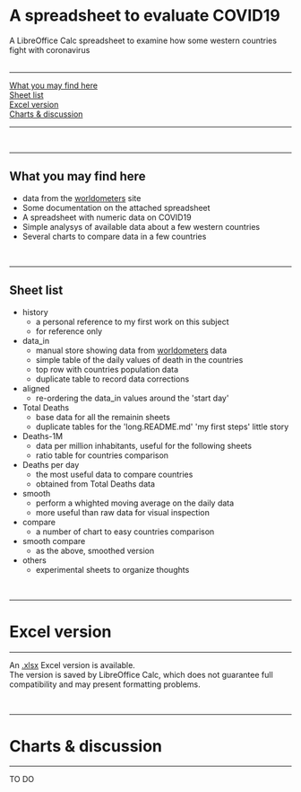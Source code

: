 # A spreadsheet to evaluate COVID19

A LibreOffice Calc spreadsheet to examine how some western countries fight with coronavirus  
<br />  

----

[What you may find here](https://github.com/fpirri/covid19/blob/master/spreadsheet.README.md#what-you-may-find-here)  
[Sheet list](https://github.com/fpirri/covid19/blob/master/spreadsheet.README.md#sheet-list)  
[Excel version](https://github.com/fpirri/covid19/blob/master/spreadsheet.README.md#excel-version)  
[Charts & discussion](https://github.com/fpirri/covid19/blob/master/spreadsheet.README.md#charts--discussion)  
  
----
   
<br />

----  

What you may find here
----  

* data from the [worldometers](https://www.worldometers.info/coronavirus/#countries) site
* Some documentation on the attached spreadsheet
* A spreadsheet with numeric data on COVID19
* Simple analysys of available data about a few western countries
* Several charts to compare data in a few countries
 <br />

----

Sheet list
----  

* history
    * a personal reference to my first work on this subject
    * for reference only
* data_in
    * manual store showing data from [worldometers](https://www.worldometers.info/coronavirus/#countries) data
    * simple table of the daily values of death in the countries
    * top row with countries population data
    * duplicate table to record data corrections
* aligned
    * re-ordering the data_in values around the 'start day'
* Total Deaths
    * base data for all the remainin sheets
    * duplicate tables for the 'long.README.md' 'my first steps' little story
* Deaths-1M
    * data per million inhabitants, useful for the following sheets
    * ratio table for countries comparison
* Deaths per day
    * the most useful data to compare countries
    * obtained from Total Deaths data
* smooth
    * perform a whighted moving average on the daily data
    * more useful than raw data for visual inspection
* compare
    * a number of chart to easy countries comparison
* smooth compare 
    * as the above, smoothed version
* others
    * experimental sheets to organize thoughts

 <br />

----

# Excel version
----  

An [.xlsx](https://github.com/fpirri/covid19/raw/master/history/last/covid19%20evaluation.xlsx) Excel version is available.  
The version is saved by LibreOffice Calc, which does not guarantee full compatibility and may present formatting problems.  

 <br />

----

# Charts & discussion
----  

 TO DO 

